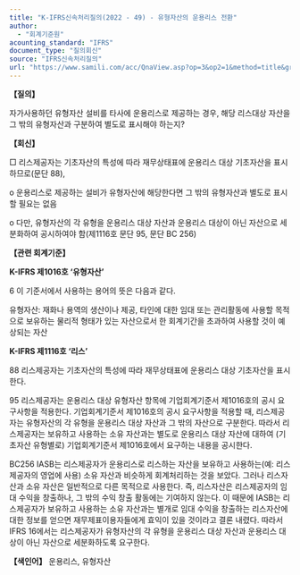 ```yaml
---
title: "K-IFRS신속처리질의(2022 - 49) - 유형자산의 운용리스 전환"
author:
  - "회계기준원"
acounting_standard: "IFRS"
document_type: "질의회신"
source: "IFRS신속처리질의"
url: "https://www.samili.com/acc/QnaView.asp?op=3&op2=1&method=title&group=2124-15;1&orgcode=3&searchword=&page=11&code=K%2DIFRS%EC%8B%A0%EC%86%8D%EC%B2%98%EB%A6%AC%EC%A7%88%EC%9D%98%2D49%3A20220808"
---
```

**【질의】**

  

자가사용하던 유형자산 설비를 타사에 운용리스로 제공하는 경우, 해당 리스대상 자산을 그 밖의 유형자산과 구분하여 별도로 표시해야 하는지?

  
  

**【회신】**

  

□ 리스제공자는 기초자산의 특성에 따라 재무상태표에 운용리스 대상 기초자산을 표시하므로(문단 88),

  

o 운용리스로 제공하는 설비가 유형자산에 해당한다면 그 밖의 유형자산과 별도로 표시할 필요는 없음

  

o 다만, 유형자산의 각 유형을 운용리스 대상 자산과 운용리스 대상이 아닌 자산으로 세분화하여 공시하여야 함(제1116호 문단 95, 문단 BC 256)

  
  

**【관련 회계기준】**

  

**K-IFRS 제1016호 ‘유형자산’**

  

6 이 기준서에서 사용하는 용어의 뜻은 다음과 같다.

  

유형자산: 재화나 용역의 생산이나 제공, 타인에 대한 임대 또는 관리활동에 사용할 목적으로 보유하는 물리적 형태가 있는 자산으로서 한 회계기간을 초과하여 사용할 것이 예상되는 자산

  

**K-IFRS 제1116호 ‘리스’**

  

88 리스제공자는 기초자산의 특성에 따라 재무상태표에 운용리스 대상 기초자산을 표시한다.

  

95 리스제공자는 운용리스 대상 유형자산 항목에 기업회계기준서 제1016호의 공시 요구사항을 적용한다. 기업회계기준서 제1016호의 공시 요구사항을 적용할 때, 리스제공자는 유형자산의 각 유형을 운용리스 대상 자산과 그 밖의 자산으로 구분한다. 따라서 리스제공자는 보유하고 사용하는 소유 자산과는 별도로 운용리스 대상 자산에 대하여 (기초자산 유형별로) 기업회계기준서 제1016호에서 요구하는 내용을 공시한다.

  

BC256 IASB는 리스제공자가 운용리스로 리스하는 자산을 보유하고 사용하는(예: 리스제공자의 영업에 사용) 소유 자산과 비슷하게 회계처리하는 것을 보았다. 그러나 리스자산과 소유 자산은 일반적으로 다른 목적으로 사용한다. 즉, 리스자산은 리스제공자의 임대 수익을 창출하나, 그 밖의 수익 창출 활동에는 기여하지 않는다. 이 때문에 IASB는 리스제공자가 보유하고 사용하는 소유 자산과는 별개로 임대 수익을 창출하는 리스자산에 대한 정보를 얻으면 재무제표이용자들에게 효익이 있을 것이라고 결론 내렸다. 따라서 IFRS 16에서는 리스제공자가 유형자산의 각 유형을 운용리스 대상 자산과 운용리스 대상이 아닌 자산으로 세분화하도록 요구한다.

  
  

**【색인어】** 운용리스, 유형자산
